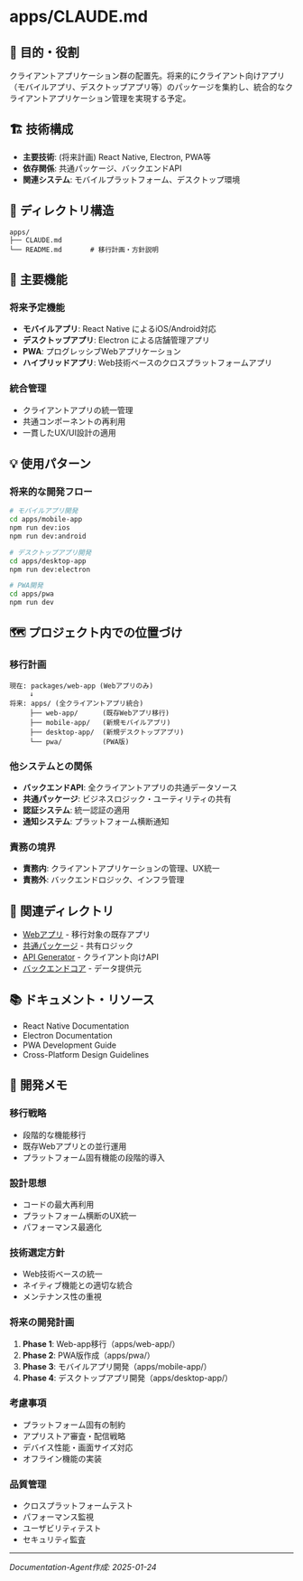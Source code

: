 # apps/CLAUDE.md

## 🎯 目的・役割

クライアントアプリケーション群の配置先。将来的にクライアント向けアプリ（モバイルアプリ、デスクトップアプリ等）のパッケージを集約し、統合的なクライアントアプリケーション管理を実現する予定。

## 🏗️ 技術構成
- **主要技術**: (将来計画) React Native, Electron, PWA等
- **依存関係**: 共通パッケージ、バックエンドAPI
- **関連システム**: モバイルプラットフォーム、デスクトップ環境

## 📁 ディレクトリ構造
```
apps/
├── CLAUDE.md
└── README.md       # 移行計画・方針説明
```

## 🔧 主要機能

### 将来予定機能
- **モバイルアプリ**: React Native によるiOS/Android対応
- **デスクトップアプリ**: Electron による店舗管理アプリ
- **PWA**: プログレッシブWebアプリケーション
- **ハイブリッドアプリ**: Web技術ベースのクロスプラットフォームアプリ

### 統合管理
- クライアントアプリの統一管理
- 共通コンポーネントの再利用
- 一貫したUX/UI設計の適用

## 💡 使用パターン

### 将来的な開発フロー
```bash
# モバイルアプリ開発
cd apps/mobile-app
npm run dev:ios
npm run dev:android

# デスクトップアプリ開発
cd apps/desktop-app
npm run dev:electron

# PWA開発
cd apps/pwa
npm run dev
```

## 🗺️ プロジェクト内での位置づけ

### 移行計画
```
現在: packages/web-app (Webアプリのみ)
     ↓
将来: apps/ (全クライアントアプリ統合)
     ├── web-app/      (既存Webアプリ移行)
     ├── mobile-app/   (新規モバイルアプリ)
     ├── desktop-app/  (新規デスクトップアプリ)
     └── pwa/          (PWA版)
```

### 他システムとの関係
- **バックエンドAPI**: 全クライアントアプリの共通データソース
- **共通パッケージ**: ビジネスロジック・ユーティリティの共有
- **認証システム**: 統一認証の適用
- **通知システム**: プラットフォーム横断通知

### 責務の境界
- **責務内**: クライアントアプリケーションの管理、UX統一
- **責務外**: バックエンドロジック、インフラ管理

## 🔗 関連ディレクトリ
- [Webアプリ](../packages/web-app/) - 移行対象の既存アプリ
- [共通パッケージ](../packages/common/) - 共有ロジック
- [API Generator](../packages/api-generator/) - クライアント向けAPI
- [バックエンドコア](../packages/backend-core/) - データ提供元

## 📚 ドキュメント・リソース
- React Native Documentation
- Electron Documentation
- PWA Development Guide
- Cross-Platform Design Guidelines

## 📝 開発メモ

### 移行戦略
- 段階的な機能移行
- 既存Webアプリとの並行運用
- プラットフォーム固有機能の段階的導入

### 設計思想
- コードの最大再利用
- プラットフォーム横断のUX統一
- パフォーマンス最適化

### 技術選定方針
- Web技術ベースの統一
- ネイティブ機能との適切な統合
- メンテナンス性の重視

### 将来の開発計画
1. **Phase 1**: Web-app移行（apps/web-app/）
2. **Phase 2**: PWA版作成（apps/pwa/）
3. **Phase 3**: モバイルアプリ開発（apps/mobile-app/）
4. **Phase 4**: デスクトップアプリ開発（apps/desktop-app/）

### 考慮事項
- プラットフォーム固有の制約
- アプリストア審査・配信戦略
- デバイス性能・画面サイズ対応
- オフライン機能の実装

### 品質管理
- クロスプラットフォームテスト
- パフォーマンス監視
- ユーザビリティテスト
- セキュリティ監査

---
*Documentation-Agent作成: 2025-01-24*
